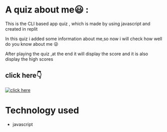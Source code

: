 
# A quiz about me😃 :

This is the CLI based app quiz , which is made by using javascript and created in replit

In this quiz i added some information about me,so now i will check  how well do you know about me 😜
 
After playing the quiz ,at the end it will display the score and it is also display the high scores


## click here👇
[![click here](https://img.shields.io/badge/click-here?style=for-the-badge&logo=ko-fi&logoColor=white)](https://replit.com/@faizan119/mark-1/)

# Technology used
* javascript
